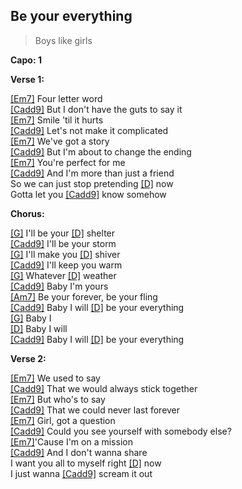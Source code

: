 ## Be your everything
> Boys like girls

**Capo: 1**

**Verse 1:**

[[Em7]]() Four letter word   
[[Cadd9]]() But I don't have the guts to say it   
[[Em7]]() Smile 'til it hurts   
[[Cadd9]]() Let's not make it complicated   
[[Em7]]() We've got a story   
[[Cadd9]]() But I'm about to change the ending   
[[Em7]]() You're perfect for me   
[[Cadd9]]() And I'm more than just a friend   
So we can just stop pretending [[D]]() now   
Gotta let you [[Cadd9]]() know somehow   

**Chorus:**

[[G]]() I'll be your [[D]]() shelter   
[[Cadd9]]() I'll be your storm   
[[G]]() I'll make you [[D]]() shiver   
[[Cadd9]]() I'll keep you warm   
[[G]]() Whatever [[D]]() weather   
[[Cadd9]]() Baby I'm yours   
[[Am7]]() Be your forever, be your fling   
[[Cadd9]]() Baby I will [[D]]() be your everything   
[[G]]() Baby I   
[[D]]() Baby I will   
[[Cadd9]]() Baby I will [[D]]() be your everything   

**Verse 2:**

[[Em7]]() We used to say   
[[Cadd9]]() That we would always stick together   
[[Em7]]() But who's to say   
[[Cadd9]]() That we could never last forever   
[[Em7]]() Girl, got a question   
[[Cadd9]]() Could you see yourself with somebody else?   
[[Em7]]()'Cause I'm on a mission   
[[Cadd9]]() And I don't wanna share   
I want you all to myself right [[D]]() now   
I just wanna [[Cadd9]]() scream it out   


